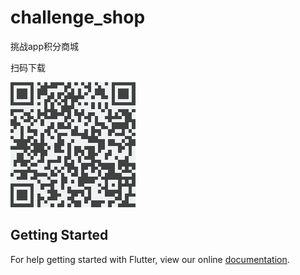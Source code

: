 # challenge_shop

挑战app积分商城



扫码下载



![下载](https://raw.githubusercontent.com/manondidi/challenge_shop/master/%E4%B8%8B%E8%BD%BD.png)

## Getting Started

For help getting started with Flutter, view our online
[documentation](https://flutter.io/).